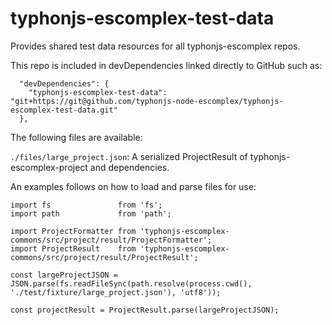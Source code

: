 # typhonjs-escomplex-test-data
Provides shared test data resources for all typhonjs-escomplex repos.

This repo is included in devDependencies linked directly to GitHub such as:
```
  "devDependencies": {
    "typhonjs-escomplex-test-data": "git+https://git@github.com/typhonjs-node-escomplex/typhonjs-escomplex-test-data.git"
  },
```

The following files are available:

`./files/large_project.json`: A serialized ProjectResult of typhonjs-escomplex-project and dependencies. 

An examples follows on how to load and parse files for use:
```
import fs               from 'fs';
import path             from 'path';

import ProjectFormatter from 'typhonjs-escomplex-commons/src/project/result/ProjectFormatter';
import ProjectResult    from 'typhonjs-escomplex-commons/src/project/result/ProjectResult';

const largeProjectJSON = JSON.parse(fs.readFileSync(path.resolve(process.cwd(), './test/fixture/large_project.json'), 'utf8'));

const projectResult = ProjectResult.parse(largeProjectJSON);
```
